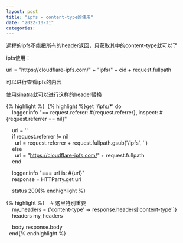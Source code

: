 ```yaml
---
layout: post
title: "ipfs - content-type的使用"
date: "2022-10-31"
categories: 
---
```

<p>远程的ipfs不能把所有的header返回，只获取其中的content-type就可以了</p>

<p>ipfs使用：</p>

<p>url = &quot;https://cloudflare-ipfs.com/&quot; + &quot;ipfs/&quot; + cid + request.fullpath</p>

<p>可以进行查看ipfs的内容</p>

<p>使用sinatra就可以进行这样的header替换</p>

{% highlight %}&nbsp; {% highlight %}get &#39;/ipfs/*&#39; do<br />
&nbsp;&nbsp;&nbsp; logger.info &quot;== request.referer: #{request.referrer}, inspect: #{request.referrer == nil}&quot;

&nbsp;&nbsp;&nbsp; url = &#39;&#39;<br />
&nbsp;&nbsp;&nbsp; if request.referrer != nil<br />
&nbsp;&nbsp;&nbsp;&nbsp;&nbsp; url = request.referrer + request.fullpath.gsub(&#39;/ipfs&#39;, &#39;&#39;)<br />
&nbsp;&nbsp;&nbsp; else<br />
&nbsp;&nbsp;&nbsp;&nbsp;&nbsp; url = &quot;https://cloudflare-ipfs.com/&quot; + request.fullpath<br />
&nbsp;&nbsp;&nbsp; end

&nbsp;&nbsp;&nbsp; logger.info &quot;=== url is: #{url}&quot;<br />
&nbsp;&nbsp;&nbsp; response = HTTParty.get url

&nbsp;&nbsp;&nbsp; status 200{% endhighlight %}

{% highlight %}&nbsp;&nbsp;&nbsp; # 这里特别重要<br />
&nbsp;&nbsp;&nbsp; my_headers = {&#39;content-type&#39; =&gt; response.headers[&#39;content-type&#39;]}<br />
&nbsp;&nbsp;&nbsp; headers my_headers

&nbsp;&nbsp;&nbsp; body response.body<br />
&nbsp; end{% endhighlight %}

<p>&nbsp;</p>

<p>&nbsp;</p>

